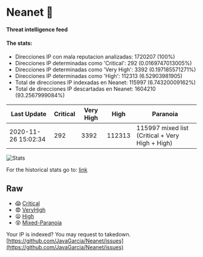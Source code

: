 # Neanet :hocho:
#### Threat intelligence feed
#### The stats:

- Direcciones IP con mala reputacion analizadas: 1720207 (100%)
- Direcciones IP determinadas como 'Critical':  292 (0.0169747013005%)
- Direcciones IP determinadas como 'Very High':  3392 (0.197185571271%)
- Direcciones IP determinadas como 'High':  112313 (6.52903981905)
- Total de direcciones IP indexadas en Neanet:  115997 (6.74320009162%)
- Total de direcciones IP descartadas en Neanet:  1604210 (93.2567999084%)

| Last Update | Critical | Very High | High | Paranoia |
| --- | --- | --- | --- | --- |
| 2020-11-26 15:02:34 | 292 | 3392 | 112313 | 115997 mixed list (Critical + Very High + High)|

![Stats](https://docs.google.com/spreadsheets/d/e/2PACX-1vSnaNMIXVabIpDJjufMlzH7poXnshF3mgd8Is1g9ytUEzVsP5my4Trn8f-xkoLLQ38xpL3HtmUexLo6/pubchart?oid=501124687&format=image)

For the historical stats go to: [link](/stats.csv)
## Raw
- :scream: [Critical](https://raw.githubusercontent.com/JavaGarcia/Neanet/master/blacklists/neanet_critical.txt)
- :fearful: [VeryHigh](https://raw.githubusercontent.com/JavaGarcia/Neanet/master/blacklists/neanet_veryHigh.txtt)
- :frowning: [High](https://raw.githubusercontent.com/JavaGarcia/Neanet/master/blacklists/neanet_high.txt)
- :dizzy_face: [Mixed-Paranoia](https://raw.githubusercontent.com/JavaGarcia/Neanet/master/blacklists/neanet_all.txt)


Your IP is indexed? You may request to takedown. [https://github.com/JavaGarcia/Neanet/issues](https://github.com/JavaGarcia/Neanet/issues)






















































































































































































































































































































































































































































































































































































































































































































































































































































































































































































































































































































































































































































































































































































































































































































































































































































































































































































































































































































































































































































































































































































































































































































































































































































































































